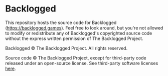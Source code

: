 # Backlogged

This repository hosts the source code for Backlogged (https://backlogged.games). Feel free to look around, but you're not allowed to modify or redistribute any of Backlogged's copyrighted source code without the express written permission of The Backlogged Project.

Backlogged © The Backlogged Project. All rights reserved.

Source code © The Backlogged Project, except for third-party code released under an open-source license. 
See third-party software licenses [here](https://backlogged.games/about/licenses).
